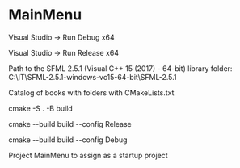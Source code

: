 # MainMenu

Visual Studio -> Run Debug x64

Visual Studio -> Run Release x64

Path to the SFML 2.5.1 (Visual C++ 15 (2017) - 64-bit) library folder: C:\IT\SFML-2.5.1-windows-vc15-64-bit\SFML-2.5.1

Catalog of books with folders with CMakeLists.txt

cmake -S . -B build

cmake --build build --config Release

cmake --build build --config Debug

Project MainMenu to assign as a startup project 
